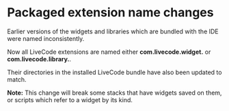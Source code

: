 # Packaged extension name changes

Earlier versions of the widgets and libraries which are bundled with
the IDE were named inconsistently.

Now all LiveCode extensions are named either
**com.livecode.widget.<widget name>** or
**com.livecode.library.<library name>**.

Their directories in the installed LiveCode bundle have also been updated to
match.

**Note:** This change will break some stacks that have widgets saved
on them, or scripts which refer to a widget by its kind.
